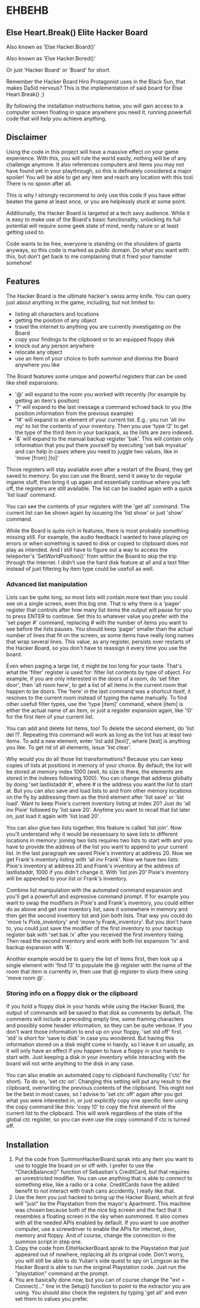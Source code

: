 # EHBEHB
## Else Heart.Break() Elite Hacker Board
Also known as 'Else Hacker.Board()'

Also known as 'Else Hacker.Bored()'

Or just 'Hacker Board' or 'Board' for short.

Remember the Hacker Board Hiro Protagonist uses in the Black Sun, that makes Da5id nervous? This is the implementation of said board for Else Heart.Break() ;)

By following the installation instructions below, you will gain access to a computer screen floating in space anywhere you need it, running powerfull code that will help you achieve anything.

## Disclaimer
Using the code in this project will have a massive effect on your game experience. With this, you will rule the world easily, nothing will be of any challenge anymore. It also references computers and items you may not have found yet in your playthrough, so this is definately considered a major spoiler! You will be able to get any item and reach any location with this tool. There is no spoon after all.

This is why I strongly recommend to only use this code if you have either beaten the game at least once, or you are helplessly stuck at some point.

Additionally, the Hacker Board is targeted at a tech savy audience. While it is easy to make use of the Board's basic functionality, unlocking its full potential will require some geek state of mind, nerdy nature or at least getting used to.

Code wants to be free, everyone is standing on the shoulders of giants anyways, so this code is marked as public domain. Do what you want with this, but don't get back to me complaining that it fried your hamster somehow!

## Features
The Hacker Board is the ultimate hacker's swiss army knife. You can query just about anything in the game, including, but not limited to:
- listing all characters and locations
- getting the position of any object
- travel the internet to anything you are currently investigating on the Board
- copy your findings to the clipboard or to an equipped floppy disk
- knock out any person anywhere
- relocate any object
- use an item of your choice to both summon and dismiss the Board anywhere you like

The Board features some unique and powerful registers that can be used like shell expansions:
- '@' will expand to the room you worked with recently (for example by getting an item's position)
- '?' will expand to the last message a command echoed back to you (the position information from the previous example)
- '!#' will expand to an element of your current list. E.g.: you run 'all inv my' to list the contents of your inventory. Then you use 'type !2' to get the type of the third item in your backpack, as the lists are zero indexed.
- '&' will expand to the manual backup register 'bak'. This will contain only information that you put there yourself by executing 'set bak myvalue' and can help in cases where you need to juggle two values, like in 'move [from] [to]'

Those registers will stay available even after a restart of the Board, they get saved to memory. So you can use the Board, send it away to do regular ingame stuff, then bring it up again and essentially continue where you left off, the registers are still available. The list can be loaded again with a quick 'list load' command.

You can see the contents of your registers with the 'get all' command. The current list can be shown again by issueing the 'list show' or just 'show' command.

While the Board is quite rich in features, there is most probably something missing still. For example, the audio feedback I wanted to have playing on errors or when something is saved to disk or copied to clipboard does not play as intended. And I still have to figure out a way to access the teleporter's 'SetWorldPosition()' from within the Board to skip the trip through the internet. I didn't use the hard disk feature at all and a text filter instead of just filtering by item type could be usefull as well.

### Advanced list manipulation
Lists can be quite long, so most lists will contain more text than you could see on a single screen, even this big one. That is why there is a 'pager' register that controls after how many list items the output will pause for you to press ENTER to continue. Set this to whatever value you prefer with the 'set pager #' command, replacing # with the number of items you want to see before the lists pauses. You should keep 'pager' smaller than the actual number of lines that fit on the screen, as some items have really long names that wrap several lines. This value, as any register, persists over restarts of the Hacker Board, so you don't have to reassign it every time you use the board.

Even when paging a large list, it might be too long for your taste. That's what the 'filter' register is used for: filter list contents by type of object. For example, if you are only interested in the doors of a room, do 'set filter door', then 'all room here', to get a list of all items in the current room that happen to be doors. The 'here' in the last command was a shortcut itself, it resolves to the current room instead of typing the name manually. To find other usefull filter types, use the 'type [item]' command, where [item] is either the actual name of an item, or just a register expansion again, like '!0' for the first item of your current list.

You can add and delete list items, too! To delete the second element, do 'list del !1'. Repeating this command will work as long as the list has at least two items. To add a new element, enter 'list add [text]', where [text] is anything you like. To get rid of all elements, issue 'list clear'.

Why would you do all those list transformations? Because you can keep copies of lists at positions in memory of your choice. By default, the list will be stored at memory index 1000 (well, its size is there, the elements are stored in the indexes following 1000). You can change that address globally by doing 'set lastlistaddr #', where # is the address you want the list to start at. But you can also save and load lists to and from other memory locations on the fly by addressing them as the third element after 'list save' or 'list load'. Want to keep Pixie's current inventory listing at index 20? Just do 'all inv Pixie' followed by 'list save 20'. Anytime you want to recall that list later on, just load it again with 'list load 20'.

You can also glue two lists together, this feature is called 'list join'. Now you'll understand why it would be nessessary to save lists to different locations in memory: joining two lists requires two lists to start with and you have to provide the address of the list you want to append to your current list. In the last paragraph we saved Pixie's inventory at address 20. Now we get Frank's inventory listing with 'all inv Frank'. Now we have two lists: Pixie's inventory at address 20 and Frank's inventory at the address of lastlistaddr, 1000 if you didn't change it. With 'list join 20' Pixie's inventory will be appended to your list or Frank's inventory.

Combine list manipulation with the automated command expansion and you'll get a powerfull and expressive command prompt. If for example you want to swap the modifiers in Pixie's and Frank's inventory, you could either do as above and get one inventory list, save it somewhere in memory and then get the second inventory list and join both lists. That way you could do 'move !x Pixie_inventory' and 'move !y Frank_inventory'. But you don't have to, you could just save the modifier of the first inventory to your backup register bak with 'set bak !x' after you received the first inventory listing. Then read the second inventory and work with both list expansion '!x' and backup expansion with '&'.

Another example would be to query the list of items first, then look up a single element with 'find !3' to populate the @ register with the name of the room that item is currently in, then use that @ register to slurp there using 'move room @'.

### Storing info on a floppy disk or the clipboard
If you hold a floppy disk in your hands while using the Hacker Board, the output of commands will be saved to that disk as comments by default. The comments will include a preceding empty line, some framing characters and possibly some header information, so they can be quite verbose. If you don't want those information to end up on your floppy, 'set std off' first. 'std' is short for 'save to disk' in case you wondered. But having this information stored on a disk might come in handy, so I leave it on usually, as it will only have an effect if you happen to have a floppy in your hands to start with. Just keeping a disk in your inventory while interacting with the board will not write anything to the disk in any case.

You can also enable an automated copy to clipboard functionality ('ctc' for short). To do so, 'set ctc on'. Changing this setting will put any result to the clipboard, overwriting the previous contents of the clipboard. This might not be the best in most cases, so I advise to 'set ctc off' again after you got what you were interested in, or just explicitly copy one specific item using the copy command like this: 'copy !0' to copy the first element of the current list to the clipboard. This will work regardless of the state of the global ctc register, so you can even use the copy command if ctc is turned off.

## Installation
1. Put the code from SummonHackerBoard.sprak into any item you want to use to toggle the board on or off with. I prefer to use the "CheckBalance()" function of Sebastian's CreditCard, but that requires an unrestricted modifier. You can use anything that is able to connect to something else, like a radio or a coke. CreditCards have the added benefit to not interact with trash cans accidently, I really like that.
2. Use the item you just hacked to bring up the Hacker Board, which at first will "just" be the Playstation from the mayor's Apartment. This machine was chosen because both of the nice big screen and the fact that it resembles a floating screen in the sky when summoned. It also comes with all the needed APIs enabled by default. If you want to use another computer, use a screwdriver to enable the APIs for internet, door, memory and floppy. And of course, change the connection in the summon script in step one.
3. Copy the code from EliteHackerBoard.sprak to the Playstation that just appeared out of nowhere, replacing all its original code. Don't worry, you will still be able to do Yulian's side quest to spy on Longson as the Hacker Board is able to run the original Playstation code. Just run the "playstation" command at the prompt.
4. You are basically done now, but you can of course change the "ext = Connect(..." line in the Setup() function to point to the extractor you are using. You should also check the registers by typing 'get all' and even set them to values you prefer.
